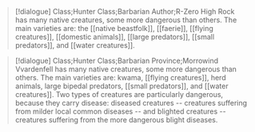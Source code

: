 >[!dialogue] Class;Hunter Class;Barbarian Author;R-Zero
High Rock has many native creatures, some more dangerous than others. The main varieties are: the [[native beastfolk]], [[faerie]], [[flying creatures]], [[domestic animals]], [[large predators]], [[small predators]], and [[water creatures]].

>[!dialogue] Class;Hunter Class;Barbarian Province;Morrowind
Vvardenfell has many native creatures, some more dangerous than others. The main varieties are: kwama, [[flying creatures]], herd animals, large bipedal predators, [[small predators]], and [[water creatures]]. Two types of creatures are particularly dangerous, because they carry disease: diseased creatures -- creatures suffering from milder local common diseases -- and blighted creatures -- creatures suffering from the more dangerous blight diseases.